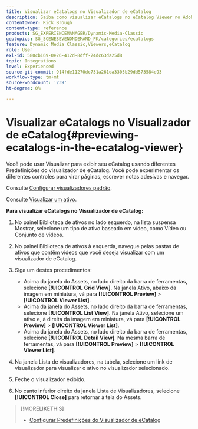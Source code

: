 ```yaml
---
title: Visualizar eCatalogs no Visualizador de eCatalog
description: Saiba como visualizar eCatalogs no eCatalog Viewer no Adobe Dynamic Media Classic.
contentOwner: Rick Brough
content-type: reference
products: SG_EXPERIENCEMANAGER/Dynamic-Media-Classic
geptopics: SG_SCENESEVENONDEMAND_PK/categories/ecatalogs
feature: Dynamic Media Classic,Viewers,eCatalog
role: User
exl-id: 580cb169-0e26-412d-8dff-74dc63da25d8
topic: Integrations
level: Experienced
source-git-commit: 914fde11270dc731a261da3305b29dd573584d93
workflow-type: tm+mt
source-wordcount: '239'
ht-degree: 0%

---
```


# Visualizar eCatalogs no Visualizador de eCatalog{#previewing-ecatalogs-in-the-ecatalog-viewer}

Você pode usar Visualizar para exibir seu eCatalog usando diferentes Predefinições do visualizador de eCatalog. Você pode experimentar os diferentes controles para virar páginas, escrever notas adesivas e navegar.

Consulte [Configurar visualizadores padrão](application-setup.md#configuring_default_viewers).

Consulte [Visualizar um ativo](previewing-asset.md#previewing_an_asset).

**Para visualizar eCatalogs no Visualizador de eCatalog:**

1. No painel Biblioteca de ativos no lado esquerdo, na lista suspensa Mostrar, selecione um tipo de ativo baseado em vídeo, como Vídeo ou Conjunto de vídeos.
1. No painel Biblioteca de ativos à esquerda, navegue pelas pastas de ativos que contêm vídeos que você deseja visualizar com um visualizador de eCatalog.
1. Siga um destes procedimentos:

   * Acima da janela do Assets, no lado direito da barra de ferramentas, selecione **[!UICONTROL Grid View]**. Na janela Ativo, abaixo da imagem em miniatura, vá para **[!UICONTROL Preview]** > **[!UICONTROL Viewer List]**.
   * Acima da janela do Assets, no lado direito da barra de ferramentas, selecione **[!UICONTROL List View]**. Na janela Ativo, selecione um ativo e, à direita da imagem em miniatura, vá para **[!UICONTROL Preview]** > **[!UICONTROL Viewer List]**.
   * Acima da janela do Assets, no lado direito da barra de ferramentas, selecione **[!UICONTROL Detail View]**. Na mesma barra de ferramentas, vá para **[!UICONTROL Preview]** > **[!UICONTROL Viewer List]**.

1. Na janela Lista de visualizadores, na tabela, selecione um link de visualizador para visualizar o ativo no visualizador selecionado.
1. Feche o visualizador exibido.
1. No canto inferior direito da janela Lista de Visualizadores, selecione **[!UICONTROL Close]** para retornar à tela do Assets.

>[!MORELIKETHIS]
>
>* [Configurar Predefinições do Visualizador de eCatalog](setting-ecatalog-viewer-presets.md#setting_up_ecatalog_viewer_presets)
